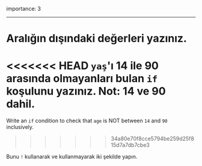 importance: 3

---

# Aralığın dışındaki değerleri yazınız.

<<<<<<< HEAD
`yaş`'ı 14 ile 90 arasında olmayanları bulan `if` koşulunu yazınız. Not: 14 ve 90 dahil.
=======
Write an `if` condition to check that `age` is NOT between `14` and `90` inclusively.
>>>>>>> 34a80e70f8cce5794be259d25f815d7a7db7cbe3

Bunu `!` kullanarak ve kullanmayarak iki şekilde yapın.
